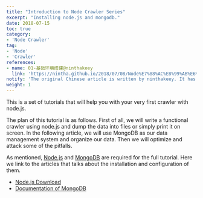 ```yaml
---
title: "Introduction to Node Crawler Series"
excerpt: "Installing node.js and mongodb."
date: 2018-07-15
toc: true
category:
- 'Node Crawler'
tag:
- 'Node'
- 'Crawler'
references:
- name: 01-基础环境搭建@ninthakeey
  link: 'https://nintha.github.io/2018/07/08/Node%E7%88%AC%E8%99%AB%E6%8C%87%E5%8C%97/01-%E5%9F%BA%E7%A1%80%E7%8E%AF%E5%A2%83%E6%90%AD%E5%BB%BA/'
notify: 'The original Chinese article is written by ninthakeey. It has been translated and remixed by Datumorphism'
weight: 1
---
```



This is a set of tutorials that will help you with your very first crawler with node.js.

The plan of this tutorial is as follows. First of all, we will write a functional crawler using node.js and dump the data into files or simply print it on screen. In the following article, we will use MongoDB as our data management system and organize our data. Then we will optimize and attack some of the pitfalls.

As mentioned, [Node.js](https://nodejs.org/en/) and [MongoDB](https://www.mongodb.com/) are required for the full tutorial. Here we link to the articles that talks about the installation and configuration of them.

- [Node.js Download](https://nodejs.org/en/download/)
- [Documentation of MongoDB](https://docs.mongodb.com/)
